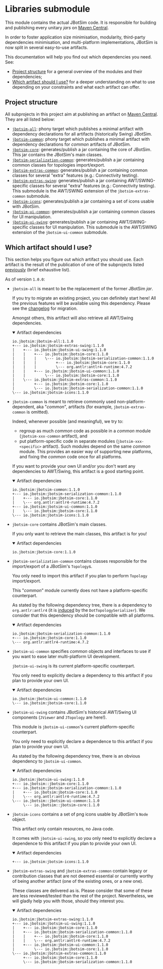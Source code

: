# Libraries submodule

This module contains the actual JBotSim code. It is responsible for building and publishing every unitary *jars* on 
[Maven Central][maven-central-jbotsim].

In order to foster application size minimisation, modularity, third-party dependencies minimisation, and multi-platform
implementations, JBotSim is now split in several easy-to-use artifacts.  

This documentation will help you find out which dependencies you need. See:
* [Project structure](#project-structure) for a general overview of the modules and their dependencies;
* [Which artifact should I use?](#which-artifact-should-i-use) for a deeper understanding on what to use depending on 
your constraints and what each artifact can offer.

## Project structure
All subprojects in this project aim at publishing an artifact on 
[Maven Central][maven-central-jbotsim]. 
They are all listed below:

* [`jbotsim-all`](./jbotsim-all/README.md): phony target which publishes a minimal artifact with dependency declarations 
for all artifacts (historically Swing) JBotSim.
* [`jbotsim-common`](./jbotsim-common/README.md): phony target which publishes a minimal artifact with dependency 
declarations for *common* artifacts of JBotSim.
* [`jbotsim-core`](./jbotsim-core/README.md): generates/publish a jar containing the core of JBotSim.
This jar contains the JBotSim's main classes.
* [`jbotsim-serialization-common`](./jbotsim-serialization-common/README.md): generates/publish a jar containing common classes for 
topologies import/export.
* [`jbotsim-extras-common`](./jbotsim-extras-common/README.md): generates/publish a jar containing common classes for
 several "extra" features (e.g.: Connectivity testing).
* [`jbotsim-extras-swing`](./jbotsim-extras-swing/README.md): generates/publish a jar containing AWT/SWING-specific 
classes for several "extra" features (e.g.: Connectivity testing).
  This submodule is the AWT/SWING extension of the `jbotsim-extras-common` submodule.
* [`jbotsim-icons`](./jbotsim-icons/README.md): generates/publish a jar containing a set of icons usable with JBotSim.
* [`jbotsim-ui-common`](./jbotsim-ui-common/README.md): generates/publish a jar containing common classes for UI 
manipulation.
* [`jbotsim-ui-swing`](./jbotsim-ui-swing/README.md): generates/publish a jar containing AWT/SWING-specific classes 
for UI manipulation.
  This submodule is the AWT/SWING extension of the `jbotsim-ui-common` submodule.



## Which artifact should I use?
This section helps you figure out which artifact you should use. 
Each artifact is the result of the publication of one of the subprojects listed [previously](#project-structure) 
(brief exhaustive list). 

As of version `1.0.0`:
* `jbotsim-all` is meant to be the replacement of the former JBotSim *jar*. 

  If you try to migrate an existing project, you can definitely start here! 
  All the previous features will be available using this dependency. Please see
   the [changelog](../CHANGELOG.md) for migration.

  Amongst others, this artifact will also retrieve all AWT/Swing dependencies. 
  
  <details open><summary>Artifact dependencies</summary>
  <p>
  
    ```
    io.jbotsim:jbotsim-all:1.1.0
    +--- io.jbotsim:jbotsim-extras-swing:1.1.0
    |    +--- io.jbotsim:jbotsim-ui-swing:1.1.0
    |    |    +--- io.jbotsim:jbotsim-core:1.1.0
    |    |    |    \--- io.jbotsim:jbotsim-serialization-common:1.1.0
    |    |    |         +--- io.jbotsim:jbotsim-core:1.1.0
    |    |    |         \--- org.antlr:antlr4-runtime:4.7.2
    |    |    +--- io.jbotsim:jbotsim-ui-common:1.1.0
    |    |         \--- io.jbotsim:jbotsim-core:1.1.0
    |    \--- io.jbotsim:jbotsim-extras-common:1.1.0
    |         +--- io.jbotsim:jbotsim-core:1.1.0
    |         \--- io.jbotsim:jbotsim-serialization-common:1.1.0
    \--- io.jbotsim:jbotsim-icons:1.1.0

    ```

  </p>
  </details>
  

* `jbotsim-common` is meant to retrieve commonly used non-platform-dependent, aka "*common*", artifacts 
  (for example, `jbotsim-extras-common` is omitted).

  Indeed, whenever possible (and meaningful), we try to:
  * regroup as much *common* code as possible in a *common* module (`jbotsim-xxx-common` artifact), and 
  * put platform-specific code in separate modules (`jbotsim-xxx-<specific>` artifact). 
    Such modules depend on the same *common* module. This provides an easier way of supporting new platforms, 
    and fixing the *common* code once for all platforms.
  
  If you want to provide your own UI and/or you don't want any dependencies to AWT/Swing, this artifact is a good 
  starting point.
  
  <details open><summary>Artifact dependencies</summary>
  <p>
  
    ```
    io.jbotsim:jbotsim-common:1.1.0
    +--- io.jbotsim:jbotsim-serialization-common:1.1.0
    |    +--- io.jbotsim:jbotsim-core:1.1.0
    |    \--- org.antlr:antlr4-runtime:4.7.2
    +--- io.jbotsim:jbotsim-ui-common:1.1.0
    |    \--- io.jbotsim:jbotsim-core:1.1.0
    \--- io.jbotsim:jbotsim-icons:1.1.0
    
    ```

  </p>
  </details>
  
* `jbotsim-core` contains JBotSim's main classes.

  If you only want to retrieve the main classes, this artifact is for you!  
    
  <details open><summary>Artifact dependencies</summary>
  <p>
  
    ```
    io.jbotsim:jbotsim-core:1.1.0
    ```
    
  </p>
  </details>
  
* `jbotsim-serialization-common` contains classes responsible for the import/export of a JBotSim's `Topology`s.

  You only need to import this artifact if you plan to perform `Topology` import/export.
  
  This "*common*" module currently does not have a platform-specific counterpart.
  
  As stated by the following dependency tree, there is a dependency to `org.antlr:antlr4` 
  (it is [induced](jbotsim-serialization-common/README.md#external-dependencies) by the `DotTopologySerializer`). 
  We consider that this dependency should be compatible with all platforms.

  <details open><summary>Artifact dependencies</summary>
  <p>
  
    ```
    io.jbotsim:jbotsim-serialization-common:1.1.0
    +--- io.jbotsim:jbotsim-core:1.1.0
    \--- org.antlr:antlr4-runtime:4.7.2
    ```
    
  </p>
  </details>

* `jbotsim-ui-common` specifies *common* objects and interfaces to use if you want to ease later multi-platform UI 
  development.
  
  `jbotsim-ui-swing` is its current platform-specific counterpart.
  
  You only need to explicitly declare a dependency to this artifact if you plan to provide your own UI. 
  
  <details open><summary>Artifact dependencies</summary>
  <p>
  
    ```
    io.jbotsim:jbotsim-ui-common:1.1.0
    \--- io.jbotsim:jbotsim-core:1.1.0
    ```
    
  </p>
  </details>

* `jbotsim-ui-swing` contains JBotSim's historical AWT/Swing UI components (`JViewer` and `JTopology` are here!).

  This module is `jbotsim-ui-common`'s current platform-specific counterpart.
  
  You only need to explicitly declare a dependence to this artifact if you plan to provide your own UI. 
  
  As stated by the following dependency tree, there is an obvious dependency to `jbotsim-ui-common`.
  
  <details open><summary>Artifact dependencies</summary>
  <p>
  
    ```
    io.jbotsim:jbotsim-ui-swing:1.1.0
    +--- io.jbotsim::jbotsim-core:1.1.0
    +--- io.jbotsim:jbotsim-serialization-common:1.1.0
    |    +--- io.jbotsim:jbotsim-core:1.1.0
    |    \--- org.antlr:antlr4-runtime:4.7.2
    \--- io.jbotsim::jbotsim-ui-common:1.1.0
         \--- io.jbotsim::jbotsim-core:1.1.0    
    ```
    
  </p>
  </details>


* `jbotsim-icons` contains a set of png icons usable by JBotSim's `Node` object.

  This artifact only contain resources, no Java code. 
  
  It comes with `jbotsim-ui-swing`, so you only need to explicitly declare a dependence to this artifact if you plan to 
  provide your own UI. 
  
  <details open><summary>Artifact dependencies</summary>
  <p>
  
    ```
    +--- io.jbotsim:jbotsim-icons:1.1.0
    
    ```
    
  </p>
  </details>
    

* `jbotsim-extras-swing` and `jbotsim-extras-common` contain legacy or contribution classes that are not deemed 
  essential or currently worthy of being another artifact (one of the existing ones, or a new one).
  
  These classes are delivered as is. Please consider that some of these are less reviewed/tested than the rest of the 
  project. 
  Nevertheless, we will gladly help you with those, should they interest you.
  
  <details open><summary>Artifact dependencies</summary>
  <p>
  
    ```
    io.jbotsim:jbotsim-extras-swing:1.1.0
    +--- io.jbotsim:jbotsim-ui-swing:1.1.0
    |    +--- io.jbotsim:jbotsim-core:1.1.0
    |    +--- io.jbotsim:jbotsim-serialization-common:1.1.0
    |    |    +--- io.jbotsim:jbotsim-core:1.1.0
    |    |    \--- org.antlr:antlr4-runtime:4.7.2
    |    +--- io.jbotsim:jbotsim-ui-common:1.1.0
    |         \--- io.jbotsim:jbotsim-core:1.1.0
    \--- io.jbotsim:jbotsim-extras-common:1.1.0
         +--- io.jbotsim:jbotsim-core:1.1.0
         \--- io.jbotsim:jbotsim-serialization-common:1.1.0
    ```
    
  </p>
  </details>


[maven-central-jbotsim]: https://search.maven.org/search?q=g:io.jbotsim
